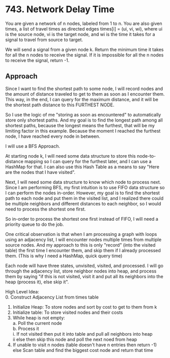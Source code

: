 # 743. Network Delay Time

You are given a network of n nodes, labeled from 1 to n. You are also given times, a list of travel times as directed edges times[i] = (ui, vi, wi), where ui is the source node, vi is the target node, and wi is the time it takes for a signal to travel from source to target.

We will send a signal from a given node k. Return the minimum time it takes for all the n nodes to receive the signal. If it is impossible for all the n nodes to receive the signal, return -1.

## Approach

Since I want to find the shortest path to some node, I will record nodes and the amount of distance traveled to get to them as soon as I encounter them. This way, in the end, I can query for the maximum distance, and it will be the shortest path distance to this FURTHEST NODE.

So I use the logic of me "storing as soon as encountered" to automatically store only shortest paths. And my goal is to find the longest path among all shortest paths, because the longest means the furthest, that will be my limiting factor in this example. Because the moment I reached the furthest node, I have reached every node in between.

I will use a BFS Approach. 

At starting node k, I will need some data structure to store this node-to-distance mapping so I can query for the furthest later, and I can use a HashMap for that. I can also use this Hash Table as a means to say "Here are the nodes that I have visited".

Next, I will need some data structure to know which node to process next. Since I am performing BFS, my first intuition is to use FIFO data structure so I can perform the nodes in-order. However, my goal is to find the shortest path to each node and put them in the visited list, and I realized there could be multiple neighbors and different distances to each neighbor, so I would need to process the shortest one first.

So in-order to process the shortest one first instead of FIFO, I will need a priority queue to do the job. 

One critical observation is that when I am processing a graph with loops using an adjacency list, I will encounter nodes multiple times from multiple source nodes. And my approach to this is only "record" (into the visited table) the first time I encounter them, and skip them if I already processed them. (This is why I need a HashMap, quick query time)

Each node will have three states, unvisited, visited, and processed.
I will go through the adjacency list, store neighbor nodes into heap, and process them by saying "if this is not visited, visit it and put all its neighbors into the heap (process it), else skip it".


High Level Idea: <br>
0. Construct Adjacency List from times table <br>
1. Initialize Heap: To store nodes and sort by cost to get to them from k <br>
2. Initialize table: To store visited nodes and their costs <br>
3. While heap is not empty: <br>
    a. Poll the current node <br>
    b. Process it <br>
        i. If not visited then put it into table and pull all neighbors into heap <br>
        ii else then skip this node and poll the next noed from heap <br>
4. If unable to visit n nodes (table doesn't have n entries then return -1) <br> else Scan table and find the biggest cost node and return that time <br>
